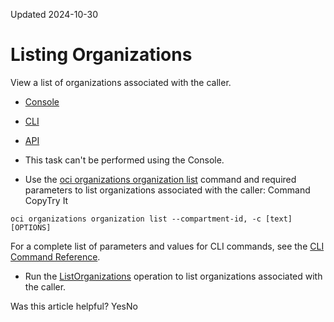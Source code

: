 Updated 2024-10-30
# Listing Organizations
View a list of organizations associated with the caller.
  * [Console](https://docs.oracle.com/en-us/iaas/Content/General/organization/organization-list.htm)
  * [CLI](https://docs.oracle.com/en-us/iaas/Content/General/organization/organization-list.htm)
  * [API](https://docs.oracle.com/en-us/iaas/Content/General/organization/organization-list.htm)


  * This task can't be performed using the Console.
  * Use the [oci organizations organization list](https://docs.oracle.com/iaas/tools/oci-cli/latest/oci_cli_docs/cmdref/organizations/organization/list.html) command and required parameters to list organizations associated with the caller:
Command
CopyTry It
```
oci organizations organization list --compartment-id, -c [text] [OPTIONS]
```

For a complete list of parameters and values for CLI commands, see the [CLI Command Reference](https://docs.oracle.com/iaas/tools/oci-cli/latest).
  * Run the [ListOrganizations](https://docs.oracle.com/iaas/api/#/en/organizations/latest/Organization/ListOrganizations) operation to list organizations associated with the caller.


Was this article helpful?
YesNo

